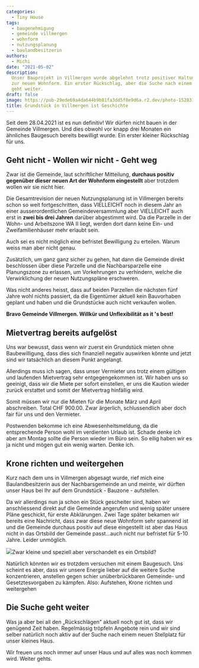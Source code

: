 ```yaml
---
categories:
  - Tiny House
tags:
  - baugenehmigung
  - gemeinde villmergen
  - wohnform
  - nutzungsplanung
  - baulandbesitzerin
authors:
  - Michi
date: "2021-05-02"
description:
  Unser Bauprojekt in Villmergen wurde abgelehnt trotz positiver Haltung
  zur neuen Wohnform. Ein erster Rückschlag, aber die Suche nach einem neuen Standort
  geht weiter.
draft: false
image: https://pub-29ede69a4da644b9b81fa3dd5f8e9d6a.r2.dev/photo-1528314369071-bc452ff14bc8-scaled.webp
title: Grundstück in Villmergen ist Geschichte
---
```


Seit dem 28.04.2021 ist es nun definitiv! Wir dürfen nicht bauen in der
Gemeinde Villmergen. Und dies obwohl vor knapp drei Monaten ein ähnliches
Baugesuch bereits bewilligt wurde. Ein erster kleiner Rückschlag für uns.

## Geht nicht - Wollen wir nicht - Geht weg

Zwar ist die Gemeinde, laut schriftlicher Mitteilung, **durchaus positiv
gegenüber dieser neuen Art der Wohnform eingestellt** aber trotzdem wollen wir
sie nicht hier.

Die Gesamtrevision der neuen Nutzungsplanung ist in Villmergen bereits schon
so weit fortgeschritten, dass VIELLEICHT noch in diesem Jahr an einer
ausserordentlichen Gemeindeversammlung aber VIELLEICHT auch erst in **zwei bis
drei Jahren** darüber abgestimmt wird. Da die Parzelle in der Wohn- und
Arbeitszone WA II liegt, werden dort dann keine Ein- und Zweifamilienhäuser
mehr erlaubt sein.

Auch sei es nicht möglich eine befristet Bewilligung zu erteilen. Warum weiss
man aber nicht genau.

Zusätzlich, um ganz ganz sicher zu gehen, hat dann die Gemeinde direkt
beschlossen über diese Parzelle und die Nachbarsparzelle eine Planungszone zu
erlassen, um Vorkehrungen zu verhindern, welche die Verwirklichung der neuen
Nutzungspläne erschweren.

Was nicht anderes heisst, dass auf beiden Parzellen die nächsten fünf Jahre
wohl nichts passiert, da die Eigentümer aktuell kein Bauvorhaben geplant und
haben und die Grundstücke auch nicht verkaufen wollen.

**Bravo Gemeinde Villmergen. Willkür und Unflexibilität as it 's best!**

## Mietvertrag bereits aufgelöst

Uns war bewusst, dass wenn wir zuerst ein Grundstück mieten ohne
Baubewilligung, dass dies sich finanziell negativ auswirken könnte und jetzt
sind wir tatsächlich an diesem Punkt angelangt.

Allerdings muss ich sagen, dass unser Vermieter uns trotz einem gültigen und
laufenden Mietvertrag sehr entgegengekommen ist. Wir haben uns so geeinigt,
dass wir die Miete per sofort einstellen, er uns die Kaution wieder zurück
erstattet und somit der Mietvertrag hinfällig wird.

Somit müssen wir nur die Mieten für die Monate März und April abschreiben.
Total CHF 900.00. Zwar ärgerlich, schlussendlich aber doch fair für uns und
den Vermieter.

Postwenden bekomme ich eine Abwesenheitsmeldung, da die entsprechende Person
wohl im verdienten Urlaub ist. Schade denke ich aber am Montag sollte die
Person wieder im Büro sein. So eilig haben wir es ja nicht und mögen gut ein
wenig warten. Denke ich.

## Krone richten und weitergehen

Kurz nach dem uns in Villmergen abgesagt wurde, rief mich eine
Baulandbesitzerin aus der Nachbarsgemeinde an und meinte, wir dürften unser
Haus bei Ihr auf dem Grundstück - Bauzone - aufstellen.

Da wir allerdings nun ja schon ein Stück gescheiter sind, haben wir
anschliessend direkt auf die Gemeinde angerufen und wenig später unsere Pläne
geschickt, für erste Abklärungen. Zwei Tage später bekamen wir bereits eine
Nachricht, dass zwar diese neue Wohnform sehr spannend ist und die Gemeinde
durchaus positiv auf diese eingestellt ist aber das Haus nicht in das Ortsbild
der Gemeinde passt…auch nicht nur befristet für 5-10 Jahre. Leider unmöglich.

![]({IMAGE_PATH}/Almwagen.webp)Zwar kleine und
speziell aber verschandelt es ein Ortsbild?

Natürlich könnten wir es trotzdem versuchen mit einem Baugesuch. Uns scheint
es aber, dass wir unsere Energie lieber auf die weitere Suche konzentrieren,
anstellen gegen schier unüberbrückbaren Gemeinde- und Gesetztesvorgaben zu
kämpfen. Also: Aufstehen, Krone richten und weitergehen

## Die Suche geht weiter

Was ja aber bei all den „Rückschlägen" aktuell noch gut ist, dass wir genügend
Zeit haben. Regelmässig tröpfeln Angebote rein und wir sind selber natürlich
noch aktiv auf der Suche nach einem neuen Stellplatz für unser kleines Haus.

Wir freuen uns noch immer auf unser Haus und auf alles was noch kommen wird.
Weiter gehts.

